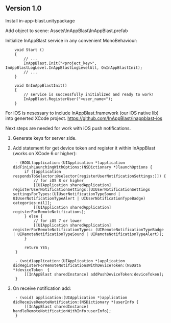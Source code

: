 ## Version 1.0

Install in-app-blast.unitypackage

Add object to scene: Assets\InAppBlast\InAppBlast.prefab

Initialize InAppBlast service in any convenient MonoBehaviour: 

		void Start ()
		{
			// ...
			InAppBlast.Init("<project_key>", InAppBlastLogLevel.InAppBlastLogLevelAll, OnInAppBlastInit);
			// ...
		}

		void OnInAppBlastInit()
		{
			// service is successfully initialized and ready to work!
			InAppBlast.RegisterUser("<user_name>");
		}

For iOS is nesessary to include InAppBlast.framework (our iOS native lib) into generted XCode project.
https://github.com/InAppBlast/inappblast-ios

Next steps are needed for work with iOS push notifications.

1. Generate keys for server side.
2. Add statement for get device token and register it within InAppBlast (works on XCode 6 or higher):

		- (BOOL)application:(UIApplication *)application didFinishLaunchingWithOptions:(NSDictionary *)launchOptions {
			if ([application respondsToSelector:@selector(registerUserNotificationSettings:)]) {
				// for iOS 8 or higher
				[[UIApplication sharedApplication] registerUserNotificationSettings:[UIUserNotificationSettings settingsForTypes:(UIUserNotificationTypeSound | UIUserNotificationTypeAlert | UIUserNotificationTypeBadge) categories:nil]];
				[[UIApplication sharedApplication] registerForRemoteNotifications];
			} else {
				// for iOS 7 or lower
				[[UIApplication sharedApplication] registerForRemoteNotificationTypes: (UIRemoteNotificationTypeBadge | UIRemoteNotificationTypeSound | UIRemoteNotificationTypeAlert)];
			}

			return YES;
		}

		- (void)application:(UIApplication *)application didRegisterForRemoteNotificationsWithDeviceToken:(NSData *)deviceToken  {
			[[InAppBlast sharedInstance] addPushDeviceToken:deviceToken];
		}

3. On receive notification add:

		- (void) application:(UIApplication *)application didReceiveRemoteNotification:(NSDictionary *)userInfo {
			[[InAppBlast sharedInstance] handleRemoteNotificationWithInfo:userInfo];
		}
